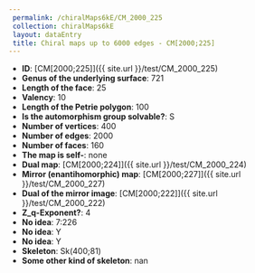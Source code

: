 ```yaml
--- 
 permalink: /chiralMaps6kE/CM_2000_225 
 collection: chiralMaps6kE
 layout: dataEntry
 title: Chiral maps up to 6000 edges - CM[2000;225]
---
```


- **ID**: [CM[2000;225]]({{ site.url }}/test/CM_2000_225)
- **Genus of the underlying surface**: 721
- **Length of the face**: 25
- **Valency**: 10
- **Length of the Petrie polygon**: 100
- **Is the automorphism group solvable?**: S
- **Number of vertices**: 400
- **Number of edges**: 2000
- **Number of faces**: 160
- **The map is self-**: none
- **Dual map**: [CM[2000;224]]({{ site.url }}/test/CM_2000_224)
- **Mirror (enantihomorphic) map**: [CM[2000;227]]({{ site.url }}/test/CM_2000_227)
- **Dual of the mirror image**: [CM[2000;222]]({{ site.url }}/test/CM_2000_222)
- **Z_q-Exponent?**: 4
- **No idea**:  7:226
- **No idea**: Y
- **No idea**: Y
- **Skeleton**: Sk(400;81)
- **Some other kind of skeleton**: nan
